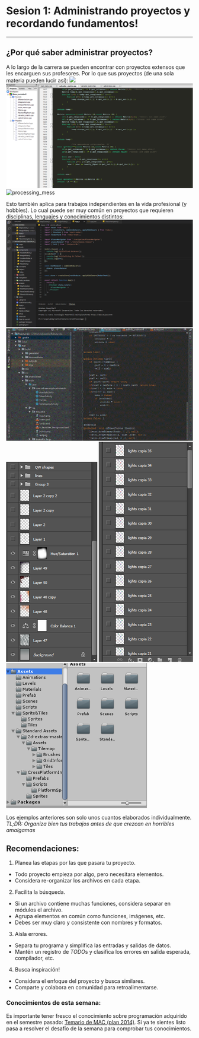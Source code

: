 # Sesion 1: Administrando proyectos y recordando fundamentos!
---
## ¿Por qué  saber administrar proyectos?
A lo largo de la carrera se pueden encontrar con proyectos extensos que les encarguen sus profesores.
Por lo que sus proyectos (de una sola materia pueden lucir así):
<img src="https://i.imgur.com/L6Rq21Z.gifv)">
![Files](images/goodish.png)
![processing_mess](images/badishProc.gif)

Esto también  aplica para trabajos independientes en la vida profesional (y hobbies).
Lo cual puede ser muy común  en proyectos que requieren disciplinas, lenguajes y conocimientos
distintos:
![goodVSC](images/gooder.png)
![slightJava](images/slightly.gif)
![goodishPs](images/goodishPs.PNG)
![badPs](images/badmyps.PNG)
![goodUnity](images/goodUn1.PNG)

Los ejemplos anteriores son solo unos cuantos elaborados individualmente.
*TL;DR: Organiza bien tus trabajos antes de que crezcan en horribles amalgamas*

## Recomendaciones:
1. Planea las etapas por las que pasara tu proyecto.
  * Todo proyecto empieza por algo, pero necesitara elementos.
  * Considera re-organizar los archivos en cada etapa.
2. Facilita la búsqueda.
  * Si un archivo contiene muchas funciones, considera separar en módulos  el archivo.
  * Agrupa elementos en común como funciones, imágenes, etc.
  * Debes ser muy claro y consistente con nombres y formatos.
3. Aísla  errores.
  * Separa tu programa y simplifica las entradas y salidas de datos.
  * Mantén un registro de *TODO*s y clasifica los errores en salida esperada, compilador, etc.
4. Busca inspiración!
  * Considera el enfoque del proyecto y busca similares.
  * Comparte y colabora en comunidad para retroalimentarse.

### Conocimientos de esta semana:
Es importante tener fresco el conocimiento sobre programación adquirido en el semestre pasado: 
[Temario de MAC (plan 2014)](http://www.mac.acatlan.unam.mx/media/temarios/1644/1112.pdf).
Si ya te sientes listo pasa a resolver el desafío de la semana para comprobar tus conocimientos.
